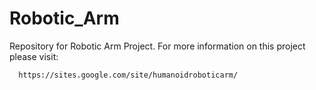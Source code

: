 Robotic_Arm
===========

Repository for Robotic Arm Project. For more information on this project please visit: 

      https://sites.google.com/site/humanoidroboticarm/
